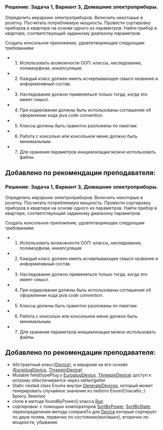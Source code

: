 ### Решение: Задача 1, Вариант 3, Домашние электроприборы.
Определить иерархию электроприборов. Включить некоторые в розетку. Посчитать потребляемую мощность. 
Провести сортировку приборов в квартире на основе одного из параметров. 
Найти прибор в квартире, соответствующий заданному диапазону параметров.


Создать консольное приложение, удовлетворяющее следующим требованиям:


- 1.	Использовать возможности ООП: классы, наследование, полиморфизм, инкапсуляция.
- 2.	Каждый класс должен иметь исчерпывающее смысл название и информативный состав.
- 3.	Наследование должно применяться только тогда, когда это имеет смысл.
- 4.	При кодировании должны быть использованы соглашения об оформлении кода java code convention.
- 5.	Классы должны быть грамотно разложены по пакетам.
- 6.	Работа с консолью или консольное меню должно быть минимальным.
- 7.	Для хранения параметров инициализации можно использовать файлы.


Добавлено по рекомендации преподавателя:
------------------------------------
### Решение: Задача 1, Вариант 3, Домашние электроприборы.
Определить иерархию электроприборов. Включить некоторые в розетку. Посчитать потребляемую мощность. 
Провести сортировку приборов в квартире на основе одного из параметров. 
Найти прибор в квартире, соответствующий заданному диапазону параметров.


Создать консольное приложение, удовлетворяющее следующим требованиям:


- 1.	Использовать возможности ООП: классы, наследование, полиморфизм, инкапсуляция.
- 2.	Каждый класс должен иметь исчерпывающее смысл название и информативный состав.
- 3.	Наследование должно применяться только тогда, когда это имеет смысл.
- 4.	При кодировании должны быть использованы соглашения об оформлении кода java code convention.
- 5.	Классы должны быть грамотно разложены по пакетам.
- 6.	Работа с консолью или консольное меню должно быть минимальным.
- 7.	Для хранения параметров инициализации можно использовать файлы.


Добавлено по рекомендации преподавателя:
------------------------------------
- Абстрактный класс([Device](https://github.com/traningEpamKz/homeAppliances/blob/master/src/main/java/kz/homeAppliances/appliances/devices/Device.java)), и иерархия на его основе ([EuroplugDevice](https://github.com/traningEpamKz/homeAppliances/blob/master/src/main/java/kz/homeAppliances/appliances/devices/EuroplugDevice.java), [ThreepinDevice](https://github.com/traningEpamKz/homeAppliances/blob/master/src/main/java/kz/homeAppliances/appliances/devices/ThreepinDevice.java))
- Mutable field(typePlug у [EuroplugDevice](https://github.com/traningEpamKz/homeAppliances/blob/master/src/main/java/kz/homeAppliances/appliances/devices/EuroplugDevice.java),  [ThreepinDevice](https://github.com/traningEpamKz/homeAppliances/blob/master/src/main/java/kz/homeAppliances/appliances/devices/ThreepinDevice.java)) доступ к котрому обеспечивается через setter/getter
- Static nested class Enums внутри [GenerateDevices](https://github.com/traningEpamKz/homeAppliances/blob/master/src/main/java/kz/homeAppliances/appliances/devices/devicesGenerator/GenerateDevices.java), который может генерировать случайное значение из любого Enum(Спасибо ;) Брюсу Эккелю)
- clone в методе foundByPower() класса [Run](https://github.com/traningEpamKz/homeAppliances/blob/master/src/main/java/kz/homeAppliances/appliances/Run.java)
- сортировки: с помощью компораторов [SortByPower](https://github.com/traningEpamKz/homeAppliances/blob/master/src/main/java/kz/homeAppliances/appliances/devices/SortByPower.java), [SortByState](https://github.com/traningEpamKz/homeAppliances/blob/master/src/main/java/kz/homeAppliances/appliances/devices/SortByState.java); переопределения метода compareTo для [Device](https://github.com/traningEpamKz/homeAppliances/blob/master/src/main/java/kz/homeAppliances/appliances/devices/Device.java) который сортирует по двум полям, первично по состоянию(вкл/выкл), вторично по мощности, убывание.
